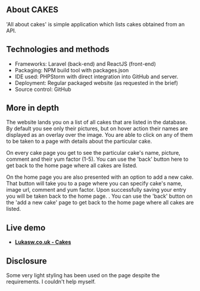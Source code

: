 ## About CAKES

'All about cakes' is simple application which lists cakes obtained from an API.


## Technologies and methods

- Frameworks: Laravel (back-end) and ReactJS (front-end)
- Packaging: NPM build tool with packages.json
- IDE used: PHPStorm with direct integration into GitHub and server.
- Deployment: Regular packaged website (as requested in the brief)
- Source control: GitHub


## More in depth

The website lands you on a list of all cakes that are listed in the database.
By default you see only their pictures, but on hover action their names are displayed as an overlay over the image.
You are able to click on any of them to be taken to a page with details about the particular cake. 

On every cake page you get to see the particular cake's name, picture, comment and their yum factor (1-5). You can use the 'back' button here to get back to the home page where all cakes are listed.

On the home page you are also presented with an option to add a new cake.
That button will take you to a page where you can specify cake's name, image url, comment and yum factor. Upon successfully saving your entry you will be taken back to the home page.
. You can use the 'back' button on the 'add a new cake' page to get back to the home page where all cakes are listed.


## Live demo

- **[Lukasw.co.uk - Cakes](http://www.cakes.lukasw.co.uk)**

## Disclosure

Some very light styling has been used on the page despite the requirements. I couldn't help myself.